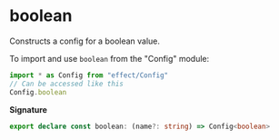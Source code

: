 # boolean

Constructs a config for a boolean value.

To import and use `boolean` from the "Config" module:

```ts
import * as Config from "effect/Config"
// Can be accessed like this
Config.boolean
```

**Signature**

```ts
export declare const boolean: (name?: string) => Config<boolean>
```
